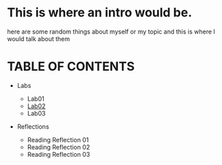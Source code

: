 
# This is where an intro would be. 
<p> here are some random things about myself or my topic and this is where I would talk about them </p>

<p align="center">

# TABLE OF CONTENTS
- Labs
  - Lab01
  - [Lab02](./Lab02.md)
  - Lab03
- Reflections
  - Reading Reflection 01
  - Reading Reflection 02
  - Reading Reflection 03
  
  ></p>



